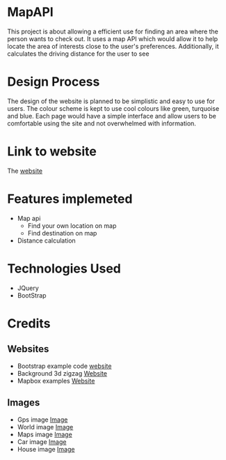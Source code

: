 # MapAPI
This project is about allowing a efficient use for finding an area where the person wants to check out. It uses a map API which would allow it to help locate the area of interests close to the user's preferences. Additionally, it calculates the driving distance for the user to see

# Design Process
The design of the website is planned to be simplistic and easy to use for users. The colour scheme is kept to use cool colours like green, turquoise and blue. Each page would have a simple interface and allow users to be comfortable using the site and not overwhelmed with information.

# Link to website
The [website](https://tzesiong.github.io/MapAPI_S10204388/)

# Features implemeted
- Map api
    - Find your own location on map
    - Find destination on map
- Distance calculation

# Technologies Used
- JQuery
- BootStrap

# Credits
## Websites
- Bootstrap example code [website](https://getbootstrap.com/docs/5.0/utilities/flex/)
- Background 3d zigzag [Website](https://www.magicpattern.design/tools/css-backgrounds)
- Mapbox examples [Website](https://docs.mapbox.com/mapbox-gl-js/example/)
## Images
- Gps image [Image](https://pixabay.com/illustrations/gps-mark-location-map-symbol-3635109/)
- World image [Image](https://pixabay.com/illustrations/map-of-the-world-background-paper-2401458/)
- Maps image [Image](https://pixabay.com/photos/atlas-geography-guidance-map-1869680/)
- Car image [Image](https://pixabay.com/photos/holidays-car-travel-route-1283014/)
- House image [Image](https://pixabay.com/photos/living-on-the-edge-home-house-edge-844873/)